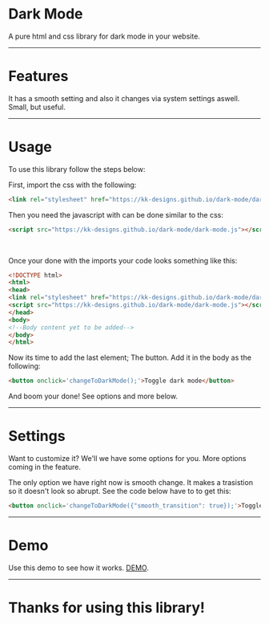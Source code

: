 # Dark Mode
A pure html and css library for dark mode in your website.

---

# Features
It has a smooth setting and also it changes via system settings aswell. Small, but useful.

---

# Usage
To use this library follow the steps below:

First, import the css with the following:
```html
<link rel="stylesheet" href="https://kk-designs.github.io/dark-mode/dark-mode.css">
```
Then you need the javascript with can be done similar to the css:
```html
<script src="https://kk-designs.github.io/dark-mode/dark-mode.js"></script>
```
<br>

Once your done with the imports your code looks something like this:
```html
<!DOCTYPE html>
<html>
<head>
<link rel="stylesheet" href="https://kk-designs.github.io/dark-mode/dark-mode.css">
<script src="https://kk-designs.github.io/dark-mode/dark-mode.js"></script>
</head>
<body>
<!--Body content yet to be added-->
</body>
</html>
```
Now its time to add the last element; The button.
Add it in the body as the following:
```html
<button onclick='changeToDarkMode();'>Toggle dark mode</button>
```
And boom your done! See options and more below.

---

# Settings

Want to customize it? We'll we have some options for you. More options coming in the feature.

The only option we have right now is smooth change. It makes a trasistion so it doesn't look so abrupt. See the code below have to to get this:
```html
<button onclick='changeToDarkMode({"smooth_transition": true});'>Toggle dark mode</button>
```

---

# Demo
Use this demo to see how it works.
[DEMO](https://jsfiddle.net/xnupLwv8/ "Demo").

---

# Thanks for using this library!
